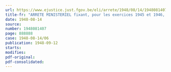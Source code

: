 ```yaml
---
url: https://www.ejustice.just.fgov.be/eli/arrete/1948/08/14/1948081407/justel
title-fr: "ARRETE MINISTERIEL fixant, pour les exercices 1945 et 1946, la contribution définitive, à caractère obligatoire, à verser au Conseil professionnel de l'Industrie transformatrice du Bois, en liquidation"
date: 1948-08-14
source:
number: 1948081407
page: 888888
case: 1948-08-14/06
publication: 1948-09-12
starts:
modifies:
pdf-original:
pdf-consolidated:
---
```


